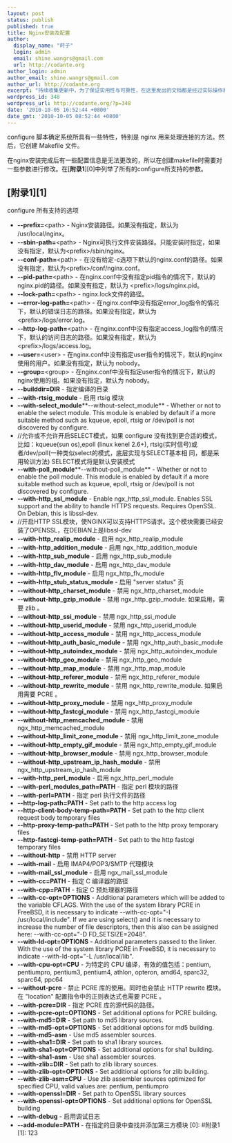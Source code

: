 ```yaml
---
layout: post
status: publish
published: true
title: Nginx安装及配置
author:
  display_name: "莳子"
  login: admin
  email: shine.wangrs@gmail.com
  url: http://codante.org
author_login: admin
author_email: shine.wangrs@gmail.com
author_url: http://codante.org
excerpt: "持续收集更新中，为了保证实用性与可靠性，在这里发出的文档都是经过实际操作和测试的，另外有关Nginx的好文档实在太少了...T T"
wordpress_id: 348
wordpress_url: http://codante.org/?p=348
date: '2010-10-05 16:52:44 +0800'
date_gmt: '2010-10-05 08:52:44 +0800'
---
```



configure 脚本确定系统所具有一些特性，特别是 nginx 用来处理连接的方法。然后，它创建 Makefile 文件。

在nginx安装完成后有一些配置信息是无法更改的，所以在创建makefile时需要对一些参数进行修改。在[**附录1**][0]中列举了所有的configure所支持的参数。

## [附**录1**][1]

configure 所有支持的选项
* **--prefix=**&lt;path&gt; - Nginx安装路径。如果没有指定，默认为 /usr/local/nginx。
* **--sbin-path=**&lt;path&gt; - Nginx可执行文件安装路径。只能安装时指定，如果没有指定，默认为&lt;prefix&gt;/sbin/nginx。
* **--conf-path=**&lt;path&gt; - 在没有给定-c选项下默认的nginx.conf的路径。如果没有指定，默认为&lt;prefix&gt;/conf/nginx.conf。
* **--pid-path=**&lt;path&gt; - 在nginx.conf中没有指定pid指令的情况下，默认的nginx.pid的路径。如果没有指定，默认为 &lt;prefix&gt;/logs/nginx.pid。
* **--lock-path=**&lt;path&gt; - nginx.lock文件的路径。
* **--error-log-path=**&lt;path&gt; - 在nginx.conf中没有指定error_log指令的情况下，默认的错误日志的路径。如果没有指定，默认为 &lt;prefix&gt;/logs/error.log。
* **--http-log-path=**&lt;path&gt; - 在nginx.conf中没有指定access_log指令的情况下，默认的访问日志的路径。如果没有指定，默认为 &lt;prefix&gt;/logs/access.log。
* **--user=**&lt;user&gt; - 在nginx.conf中没有指定user指令的情况下，默认的nginx使用的用户。如果没有指定，默认为 nobody。
* **--group=**&lt;group&gt; - 在nginx.conf中没有指定user指令的情况下，默认的nginx使用的组。如果没有指定，默认为 nobody。
* **--builddir=DIR** - 指定编译的目录
* **--with-rtsig_module** - 启用 rtsig 模块
* **--with-select_module****--without-select_module** - Whether or not to enable the select module. This module is enabled by default if a more suitable method such as kqueue, epoll, rtsig or /dev/poll is not discovered by configure.
* //允许或不允许开启SELECT模式，如果 configure 没有找到更合适的模式，比如：kqueue(sun os),epoll (linux kenel 2.6+), rtsig(实时信号)或者/dev/poll(一种类似select的模式，底层实现与SELECT基本相 同，都是采用轮训方法) SELECT模式将是默认安装模式
* **--with-poll_module****--without-poll_module** - Whether or not to enable the poll module. This module is enabled by default if a more suitable method such as kqueue, epoll, rtsig or /dev/poll is not discovered by configure.
* **--with-http_ssl_module** - Enable ngx_http_ssl_module. Enables SSL support and the ability to handle HTTPS requests. Requires OpenSSL. On Debian, this is libssl-dev.
* //开启HTTP SSL模块，使NGINX可以支持HTTPS请求。这个模块需要已经安装了OPENSSL，在DEBIAN上是libssl-dev
* **--with-http_realip_module** - 启用 ngx_http_realip_module
* **--with-http_addition_module** - 启用 ngx_http_addition_module
* **--with-http_sub_module** - 启用 ngx_http_sub_module
* **--with-http_dav_module** - 启用 ngx_http_dav_module
* **--with-http_flv_module** - 启用 ngx_http_flv_module
* **--with-http_stub_status_module** - 启用 "server status" 页
* **--without-http_charset_module** - 禁用 ngx_http_charset_module
* **--without-http_gzip_module** - 禁用 ngx_http_gzip_module. 如果启用，需要 zlib 。
* **--without-http_ssi_module** - 禁用 ngx_http_ssi_module
* **--without-http_userid_module** - 禁用 ngx_http_userid_module
* **--without-http_access_module** - 禁用 ngx_http_access_module
* **--without-http_auth_basic_module** - 禁用 ngx_http_auth_basic_module
* **--without-http_autoindex_module** - 禁用 ngx_http_autoindex_module
* **--without-http_geo_module** - 禁用 ngx_http_geo_module
* **--without-http_map_module** - 禁用 ngx_http_map_module
* **--without-http_referer_module** - 禁用 ngx_http_referer_module
* **--without-http_rewrite_module** - 禁用 ngx_http_rewrite_module. 如果启用需要 PCRE 。
* **--without-http_proxy_module** - 禁用 ngx_http_proxy_module
* **--without-http_fastcgi_module** - 禁用 ngx_http_fastcgi_module
* **--without-http_memcached_module** - 禁用 ngx_http_memcached_module
* **--without-http_limit_zone_module** - 禁用 ngx_http_limit_zone_module
* **--without-http_empty_gif_module** - 禁用 ngx_http_empty_gif_module
* **--without-http_browser_module** - 禁用 ngx_http_browser_module
* **--without-http_upstream_ip_hash_module** - 禁用 ngx_http_upstream_ip_hash_module
* **--with-http_perl_module** - 启用 ngx_http_perl_module
* **--with-perl_modules_path=PATH** - 指定 perl 模块的路径
* **--with-perl=PATH** - 指定 perl 执行文件的路径
* **--http-log-path=PATH** - Set path to the http access log
* **--http-client-body-temp-path=PATH** - Set path to the http client request body temporary files
* **--http-proxy-temp-path=PATH** - Set path to the http proxy temporary files
* **--http-fastcgi-temp-path=PATH** - Set path to the http fastcgi temporary files
* **--without-http** - 禁用 HTTP server
* **--with-mail** - 启用 IMAP4/POP3/SMTP 代理模块
* **--with-mail_ssl_module** - 启用 ngx_mail_ssl_module
* **--with-cc=PATH** - 指定 C 编译器的路径
* **--with-cpp=PATH** - 指定 C 预处理器的路径
* **--with-cc-opt=OPTIONS** - Additional parameters which will be added to the variable CFLAGS. With the use of the system library PCRE in FreeBSD, it is necessary to indicate --with-cc-opt="-I /usr/local/include". If we are using select() and it is necessary to increase the number of file descriptors, then this also can be assigned here: --with-cc-opt="-D FD_SETSIZE=2048".
* **--with-ld-opt=OPTIONS** - Additional parameters passed to the linker. With the use of the system library PCRE in FreeBSD, it is necessary to indicate --with-ld-opt="-L /usr/local/lib".
* **--with-cpu-opt=CPU** - 为特定的 CPU 编译，有效的值包括：pentium, pentiumpro, pentium3, pentium4, athlon, opteron, amd64, sparc32, sparc64, ppc64
* **--without-pcre** - 禁止 PCRE 库的使用。同时也会禁止 HTTP rewrite 模块。在 "location" 配置指令中的正则表达式也需要 PCRE 。
* **--with-pcre=DIR** - 指定 PCRE 库的源代码的路径。
* **--with-pcre-opt=OPTIONS** - Set additional options for PCRE building.
* **--with-md5=DIR** - Set path to md5 library sources.
* **--with-md5-opt=OPTIONS** - Set additional options for md5 building.
* **--with-md5-asm** - Use md5 assembler sources.
* **--with-sha1=DIR** - Set path to sha1 library sources.
* **--with-sha1-opt=OPTIONS** - Set additional options for sha1 building.
* **--with-sha1-asm** - Use sha1 assembler sources.
* **--with-zlib=DIR** - Set path to zlib library sources.
* **--with-zlib-opt=OPTIONS** - Set additional options for zlib building.
* **--with-zlib-asm=CPU** - Use zlib assembler sources optimized for specified CPU, valid values are: pentium, pentiumpro
* **--with-openssl=DIR** - Set path to OpenSSL library sources
* **--with-openssl-opt=OPTIONS** - Set additional options for OpenSSL building
* **--with-debug** - 启用调试日志
* **--add-module=PATH** - 在指定的目录中查找并添加第三方模块
[0]: #附录1
[1]: 123